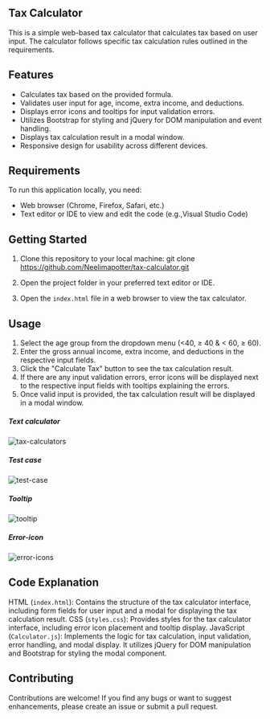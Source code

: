 ## Tax Calculator

This is a simple web-based tax calculator that calculates tax based on user input. The calculator follows specific tax calculation rules outlined in the requirements.

## Features 

- Calculates tax based on the provided formula.
- Validates user input for age, income, extra income, and deductions.
- Displays error icons and tooltips for input validation errors.
- Utilizes Bootstrap for styling and jQuery for DOM manipulation and event handling.
- Displays tax calculation result in a modal window.
- Responsive design for usability across different devices.

## Requirements

To run this application locally, you need:
- Web browser (Chrome, Firefox, Safari, etc.)
- Text editor or IDE to view and edit the code (e.g.,Visual Studio Code)

## Getting Started

1. Clone this repository to your local machine:
git clone  <https://github.com/Neelimapotter/tax-calculator.git>

3. Open the project folder in your preferred text editor or IDE.

4. Open the `index.html` file in a web browser to view the tax calculator.

## Usage

1. Select the age group from the dropdown menu (<40, ≥ 40 & < 60, ≥ 60).
2. Enter the gross annual income, extra income, and deductions in the respective input fields.
3. Click the "Calculate Tax" button to see the tax calculation result.
4. If there are any input validation errors, error icons will be displayed next to the respective input fields with tooltips explaining the errors.
5. Once valid input is provided, the tax calculation result will be displayed in a modal window.


##### Text calculator

![tax-calculators](https://github.com/Neelimapotter/tax-calculator/assets/130246444/4034e1e1-e9da-4592-a17c-8cf141d4a064)

##### Test case

 ![test-case](https://github.com/Neelimapotter/tax-calculator/assets/130246444/bfd21058-8e28-4547-a354-244d1653f5df)

##### Tooltip

![tooltip](https://github.com/Neelimapotter/tax-calculator/assets/130246444/8253deb3-7432-46b0-9436-06262ff1b30d)

##### Error-icon
 
 ![error-icons](https://github.com/Neelimapotter/tax-calculator/assets/130246444/ec82d52d-c60a-4734-ba0a-7b183d259580)
   
## Code Explanation
HTML (`index.html`): Contains the structure of the tax calculator interface, including form fields for user input and a modal for displaying the tax calculation result.
CSS (`styles.css`): Provides styles for the tax calculator interface, including error icon placement and tooltip display.
JavaScript (`Calculator.js`): Implements the logic for tax calculation, input validation, error handling, and modal display. It utilizes jQuery for DOM manipulation and Bootstrap for styling the modal component.


## Contributing 

Contributions are welcome! If you find any bugs or want to suggest enhancements, please create an issue or submit a pull request.

